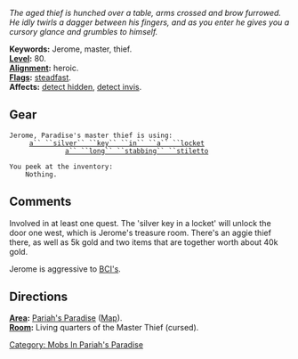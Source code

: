 *The aged thief is hunched over a table, arms crossed and brow furrowed.
He idly twirls a dagger between his fingers, and as you enter he gives
you a cursory glance and grumbles to himself.*

**Keywords:** Jerome, master, thief.  
**[Level](Level.md "wikilink"):** 80.  
**[Alignment](Alignment.md "wikilink"):** heroic.  
**[Flags](:Category:_Mob_Types.md "wikilink"):**
[steadfast](Sentinel_Mobs.md "wikilink").  
**Affects:** [detect hidden](Detect_Hidden.md "wikilink"), [detect
invis](Detect_Invis.md "wikilink").  

## Gear

`Jerome, Paradise's master thief is using:`  
`   `<worn around neck>`  `[`a`` ``silver`` ``key`` ``in`` ``a`` ``locket`](Silver_Key_In_A_Locket.md "wikilink")  
`   `<wielded>`           `[`a`` ``long`` ``stabbing`` ``stiletto`](Long_Stabbing_Stiletto.md "wikilink")

`You peek at the inventory:`  
`    Nothing.`

## Comments

Involved in at least one quest. The 'silver key in a locket' will unlock
the door one west, which is Jerome's treasure room. There's an aggie
thief there, as well as 5k gold and two items that are together worth
about 40k gold.

Jerome is aggressive to
[BCI's](:Category:Black_Circle_Initiates.md "wikilink").

## Directions

**[Area](:Category:_Areas.md "wikilink"):** [Pariah's
Paradise](:Category:_Pariah's_Paradise.md "wikilink")
([Map](Pariah's_Paradise_Map.md "wikilink")).  
**[Room](:Category:_Rooms.md "wikilink"):** Living quarters of the
Master Thief (cursed).  

[Category: Mobs In Pariah's
Paradise](Category:_Mobs_In_Pariah's_Paradise "wikilink")
